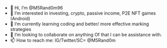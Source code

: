 - 👋 Hi, I’m @M5Rand0m96
- 👀 I’m interested in investing, crypto, passive income, P2E NFT games (Android)
- 🌱 I’m currently learning coding and better/ more effective marking strategies
- 💞️ I’m looking to collaborate on anything Of that I can be assistance with.
- 📫 How to reach me: IG/Twitter/SC= @M5Rand0m

<!---
M5Rand0m96/M5Rand0m96 is a ✨ special ✨ repository because its `README.md` (this file) appears on your GitHub profile.
You can click the Preview link to take a look at your changes.
--->

